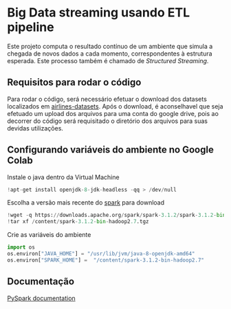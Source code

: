 
# Big Data streaming usando ETL pipeline

Este projeto computa o resultado contínuo de um ambiente que simula a chegada de novos dados a cada momento, correspondentes à estrutura esperada. Este processo também é chamado de *Structured Streaming*.

## Requisitos para rodar o código

Para rodar o código, será necessário efetuar o download dos datasets localizados em [airlines-datasets](airlines-datasets). Após o download, é aconselhavel que seja efetuado um upload dos arquivos para uma conta do google drive, pois ao decorrer do código será requisitado o diretório dos arquivos para suas devidas utilizações.
## Configurando variáveis do ambiente no Google Colab

Instale o java dentro da Virtual Machine

```python
!apt-get install openjdk-8-jdk-headless -qq > /dev/null
```

Escolha a versão mais recente do [spark](https://spark.apache.org/downloads.html) para download

```python
!wget -q https://downloads.apache.org/spark/spark-3.1.2/spark-3.1.2-bin-hadoop2.7.tgz
!tar xf /content/spark-3.1.2-bin-hadoop2.7.tgz
```

Crie as variáveis do ambiente

```python
import os
os.environ["JAVA_HOME"] = "/usr/lib/jvm/java-8-openjdk-amd64"
os.environ["SPARK_HOME"] =  "/content/spark-3.1.2-bin-hadoop2.7"
```


## Documentação

[PySpark documentation](https://sparkbyexamples.com/pyspark/)

